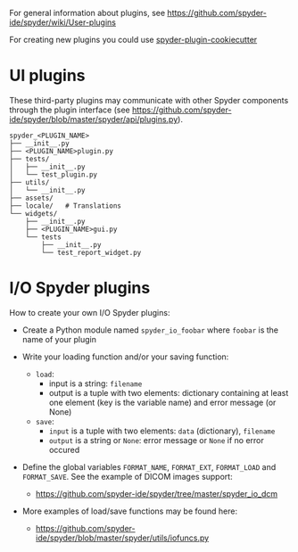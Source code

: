 For general information about plugins, see https://github.com/spyder-ide/spyder/wiki/User-plugins

For creating new plugins you could use [spyder-plugin-cookiecutter](https://github.com/spyder-ide/spyder-plugin-cookiecutter/)


# UI plugins

These third-party plugins may communicate with other Spyder components through the plugin interface (see https://github.com/spyder-ide/spyder/blob/master/spyder/api/plugins.py).

```
spyder_<PLUGIN_NAME>
├── __init__.py
├── <PLUGIN_NAME>plugin.py
├── tests/
│   ├── __init__.py
│   └── test_plugin.py
├── utils/
│   └── __init__.py
├── assets/
├── locale/   # Translations
└── widgets/
    ├── __init__.py
    ├── <PLUGIN_NAME>gui.py
    └── tests
        ├── __init__.py
        └── test_report_widget.py
```

# I/O Spyder plugins

How to create your own I/O Spyder plugins:

   * Create a Python module named `spyder_io_foobar` where `foobar` is the name of your plugin
   * Write your loading function and/or your saving function:
       * `load`:
           * input is a string: `filename`
           * output is a tuple with two elements: dictionary containing at least one element (key is the variable name) and error message (or None) 
       * `save`:
           * `input` is a tuple with two elements: `data` (dictionary), `filename`
           * `output` is a string or `None`: error message or `None` if no error occured 
   * Define the global variables `FORMAT_NAME`, `FORMAT_EXT`, `FORMAT_LOAD` and `FORMAT_SAVE`. See the example of DICOM images support:

       * https://github.com/spyder-ide/spyder/tree/master/spyder_io_dcm

   * More examples of load/save functions may be found here:

       * https://github.com/spyder-ide/spyder/blob/master/spyder/utils/iofuncs.py